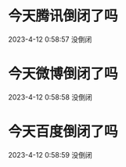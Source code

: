 # 今天腾讯倒闭了吗

2023-4-12 0:58:57 没倒闭

# 今天微博倒闭了吗

2023-4-12 0:58:58 没倒闭

# 今天百度倒闭了吗

2023-4-12 0:58:59 没倒闭

